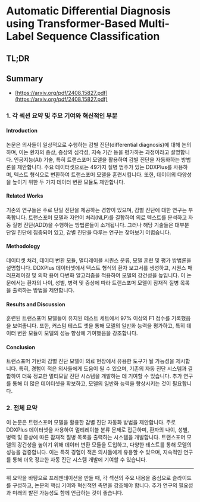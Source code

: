 # Automatic Differential Diagnosis using Transformer-Based Multi-Label Sequence Classification
## TL;DR
## Summary
- [https://arxiv.org/pdf/2408.15827.pdf](https://arxiv.org/pdf/2408.15827.pdf)

### 1. 각 섹션 요약 및 주요 기여와 혁신적인 부분

#### Introduction
논문은 의사들이 일상적으로 수행하는 감별 진단(differential diagnosis)에 대해 논의하며, 이는 환자의 증상, 증상의 심각성, 지속 기간 등을 평가하는 과정이라고 설명합니다. 인공지능(AI) 기술, 특히 트랜스포머 모델을 활용하여 감별 진단을 자동화하는 방법론을 제안합니다. 주요 데이터셋으로는 49가지 질병 범주가 있는 DDXPlus를 사용하며, 텍스트 형식으로 변환하여 트랜스포머 모델을 훈련시킵니다. 또한, 데이터의 다양성을 높이기 위한 두 가지 데이터 변환 모듈도 제안합니다.

#### Related Works
기존의 연구들은 주로 단일 진단을 제공하는 경향이 있으며, 감별 진단에 대한 연구는 부족합니다. 트랜스포머 모델과 자연어 처리(NLP)를 결합하여 의료 텍스트를 분석하고 자동 질병 진단(ADD)을 수행하는 방법론들이 소개됩니다. 그러나 해당 기술들은 대부분 단일 진단에 집중되어 있고, 감별 진단을 다루는 연구는 찾아보기 어렵습니다.

#### Methodology
데이터셋 처리, 데이터 변환 모듈, 멀티레이블 시퀀스 분류, 모델 훈련 및 평가 방법론을 설명합니다. DDXPlus 데이터셋에서 텍스트 형식의 환자 보고서를 생성하고, 시퀀스 패러프레이징 및 의학 용어 다변화 알고리즘을 적용하여 모델의 강건성을 높입니다. 이 논문에서는 환자의 나이, 성별, 병력 및 증상에 따라 트랜스포머 모델이 잠재적 질병 목록을 출력하는 방법을 제안합니다.

#### Results and Discussion
훈련된 트랜스포머 모델들이 유지된 테스트 세트에서 97% 이상의 F1 점수를 기록했음을 보여줍니다. 또한, 커스텀 테스트 셋을 통해 모델의 일반화 능력을 평가하고, 특히 데이터 변환 모듈이 모델의 성능 향상에 기여했음을 강조합니다.

#### Conclusion
트랜스포머 기반의 감별 진단 모델이 의료 현장에서 유용한 도구가 될 가능성을 제시합니다. 특히, 경험이 적은 의사들에게 도움이 될 수 있으며, 기존의 자동 진단 시스템과 결합하여 더욱 정교한 멀티모달 진단 시스템을 개발하는 데 기여할 수 있습니다. 추가 연구를 통해 더 많은 데이터셋을 확보하고, 모델의 일반화 능력을 향상시키는 것이 필요합니다.

### 2. 전체 요약
이 논문은 트랜스포머 모델을 활용한 감별 진단 자동화 방법을 제안합니다. 주로 DDXPlus 데이터셋을 사용하여 멀티레이블 분류 문제로 접근하며, 환자의 나이, 성별, 병력 및 증상에 따른 잠재적 질병 목록을 출력하는 시스템을 개발합니다. 트랜스포머 모델의 강건성을 높이기 위해 데이터 변환 모듈을 도입하고, 다양한 테스트를 통해 모델의 성능을 검증합니다. 이는 특히 경험이 적은 의사들에게 유용할 수 있으며, 지속적인 연구를 통해 더욱 정교한 자동 진단 시스템 개발에 기여할 수 있습니다.

---

위 요약을 바탕으로 프레젠테이션을 만들 때, 각 섹션의 주요 내용을 중심으로 슬라이드를 구성하고, 논문의 핵심 기여와 혁신적인 측면을 강조해야 합니다. 추가 연구의 필요성과 미래의 발전 가능성도 함께 언급하는 것이 좋습니다.